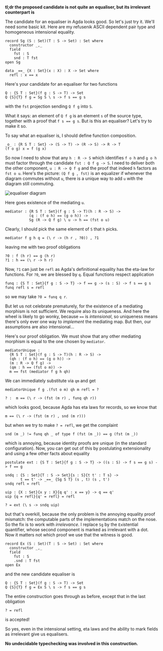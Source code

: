 **tl;dr the proposed candidate is not quite an equaliser, but its irrelevant counterpart is**

The candidate for an equaliser in Agda looks good. So let's just try it. We'll need some basic kit. Here are my refusenik ASCII dependent pair type and homogeneous intensional equality.

    record Sg (S : Set)(T : S -> Set) : Set where
      constructor _,_
      field
        fst : S
        snd : T fst
    open Sg

    data _==_ {X : Set}(x : X) : X -> Set where
      refl : x == x

Here's your candidate for an equaliser for two functions

    Q : {S T : Set}(f g : S -> T) -> Set
    Q {S}{T} f g = Sg S \ s -> f s == g s

with the `fst` projection sending `Q f g` into `S`.

What it says: an element of `Q f g` is an element `s` of the source type, together with a proof that `f s == g s`. But is this an equaliser? Let's try to make it so.

To say what an equaliser is, I should define function composition.

    _o_ : {R S T : Set} -> (S -> T) -> (R -> S) -> R -> T
    (f o g) x = f (g x)

So now I need to show that any `h : R -> S` which identifies `f o h` and `g o h` must factor through the candidate `fst : Q f g -> S`. I need to deliver both the other component, `u : R -> Q f g` and the proof that indeed `h` factors as `fst o u`. Here's the picture: `(Q f g , fst)` is an equalizer if whenever the diagram commutes without `u`, there is a unique way to add `u` with the diagram still commuting.

![equaliser diagram][1]

Here goes existence of the mediating `u`.

    mediator : {R S T : Set}(f g : S -> T)(h : R -> S) ->
               (q : (f o h) == (g o h)) ->
               Sg (R -> Q f g) \ u -> h == (fst o u)

Clearly, I should pick the same element of `S` that `h` picks.

    mediator f g h q = (\ r -> (h r , ?0)) , ?1

leaving me with two proof obligations

    ?0 : f (h r) == g (h r)
    ?1 : h == (\ r -> h r)

Now, `?1` can just be `refl` as Agda's definitional equality has the eta-law for functions. For `?0`, we are blessed by `q`. Equal functions respect application

    funq : {S T : Set}{f g : S -> T} -> f == g -> (s : S) -> f s == g s
    funq refl s = refl

so we may take `?0 = funq q r`.

But let us not celebrate prematurely, for the existence of a mediating morphism is not sufficient. We require also its uniqueness. And here the wheel is likely to go wonky, because `==` is *intensional*, so uniqueness means there's only ever one way to *implement* the mediating map. But then, our assumptions are also intensional...

Here's our proof obligation. We must show that any other mediating morphism is equal to the one chosen by `mediator`.

    mediatorUnique :
      {R S T : Set}(f g : S -> T)(h : R -> S) ->
      (qh : (f o h) == (g o h)) ->
      (m : R -> Q f g) ->
      (qm : h == (fst o m)) ->
      m == fst (mediator f g h qh)

We can immediately substitute via `qm` and get

    mediatorUnique f g .(fst o m) qh m refl = ?

    ? :  m == (\ r -> (fst (m r) , funq qh r))

which looks good, because Agda has eta laws for records, so we know that

    m == (\ r -> (fst (m r) , snd (m r)))

but when we try to make `? = refl`, we get the complaint

    snd (m _) != funq qh _ of type f (fst (m _)) == g (fst (m _))

which is annoying, because identity proofs are unique (in the standard configuration). Now, you can get out of this by postulating extensionality and using a few other facts about equality

    postulate ext : {S T : Set}{f g : S -> T} -> ((s : S) -> f s == g s) -> f == g

    sndq : {S : Set}{T : S -> Set}{s : S}{t t' : T s} ->
           t == t' -> _==_ {Sg S T} (s , t) (s , t')
    sndq refl = refl

    uip : {X : Set}{x y : X}{q q' : x == y} -> q == q'
    uip {q = refl}{q' = refl} = refl

    ? = ext (\ s -> sndq uip)

but that's overkill, because the only problem is the annoying equality proof mismatch: the computable parts of the implementations match on the nose. So the fix is to work with *irrelevance*. I replace `Sg` by the `Ex`istential quantifier, whose second component is marked as irrelevant with a dot. Now it matters not which proof we use that the witness is good.

    record Ex (S : Set)(T : S -> Set) : Set where
      constructor _,_
      field
        fst : S
        .snd : T fst
    open Ex

and the new candidate equaliser is

    Q : {S T : Set}(f g : S -> T) -> Set
    Q {S}{T} f g = Ex S \ s -> f s == g s

The entire construction goes through as before, except that in the last obligation

    ? = refl

is accepted!

So yes, even in the intensional setting, eta laws and the ability to mark fields as irrelevant give us equalisers.

**No undecidable typechecking was involved in this construction.**


  [1]: http://i.stack.imgur.com/odrtv.jpg
